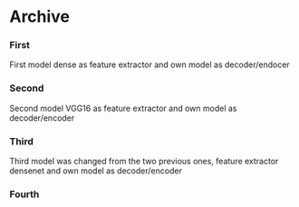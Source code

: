 # Archive
### First
First model dense as feature extractor and own model as decoder/endocer
### Second
Second model VGG16 as feature extractor and own model as decoder/encoder
### Third
Third model was changed from the two previous ones, feature extractor densenet and own model as decoder/encoder
### Fourth
